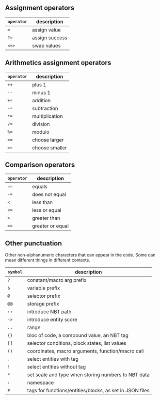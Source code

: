 ## Assignment operators
| `operator` | description |
|-|-|
|`=`| assign value |
|`?=`| assign success |
|`<=>`| swap values |

## Arithmetics assignment operators
| `operator` | description |
|-|-|
|`++`| plus 1 |
|`--`| minus 1 |
|`+=`| addition |
|`-=`| subtraction |
|`*=`| multiplication |
|`/=`| division |
|`%=`| modulo |
|`>=`| choose larger |
|`>=`| choose smaller |

## Comparison operators
| `operator` | description |
|-|-|
|`==`| equals |
|`-=`| does not equal |
|`<`|  less than |
|`<=`| less or equal |
|`>`| greater than |
|`>=`| greater or equal |

## Other punctuation
Other non-alphanumeric characters that can appear in the code. Some can mean different things in different contexts.

| `symbol` | description |
|-|-|
|`?`|  constant/macro arg prefix |
|`$`|  variable prefix |
|`@`|  selector prefix |
|`@@`| storage prefix |
|`::`| introduce NBT path |
|`->`| introduce entity score |
|`..`| range |
|`{}`| bloc of code, a compound value, an NBT tag |
|`[]`| selector conditions, block states, list values |
|`()`| coordinates, macro arguments, function/macro call |
|`.`| select entities with tag |
|`!`| select entities without tag |
|`*`| set scale and type when storing numbers to NBT data |
|`:`| namespace |
|`#`| tags for functions/entities/blocks, as set in JSON files |
